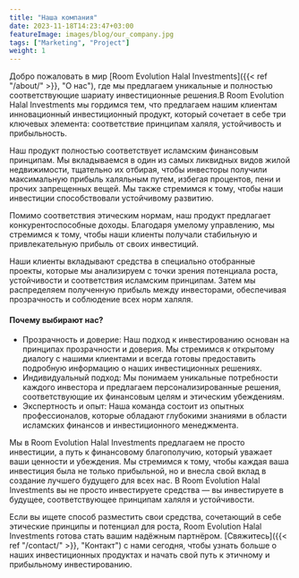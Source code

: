 ```yaml
---
title: "Нашa компания"
date: 2023-11-18T14:23:47+03:00
featureImage: images/blog/our_company.jpg
tags: ["Marketing", "Project"]
weight: 1
---
```


Добро пожаловать в мир [Room Evolution Halal Investments]({{< ref "/about/" >}}, "О нас"), где мы предлагаем уникальные и полностью соответствующие шариату инвестиционные решения.В Room Evolution Halal Investments мы гордимся тем, что предлагаем нашим клиентам инновационный инвестиционный продукт, который сочетает в себе три ключевых элемента: соответствие принципам халяля, устойчивость и прибыльность.

Наш продукт полностью соответствует исламским финансовым принципам. Мы вкладываемся в один из самых 
ликвидных видов жилой недвижимости, тщательно их отбирая, чтобы инвесторы получили максимальную прибыль халяльным путем, избегая процентов, пени и прочих запрещенных вещей. Мы также стремимся к тому, чтобы наши инвестиции способствовали устойчивому развитию. 

Помимо соответствия этическим нормам, наш продукт предлагает конкурентоспособные доходы. Благодаря умелому управлению, мы стремимся к тому, чтобы наши клиенты получали стабильную и привлекательную прибыль от своих инвестиций.

Наши клиенты вкладывают средства в специально отобранные проекты, которые мы анализируем с точки зрения потенциала роста, устойчивости и соответствия исламским принципам. Затем мы распределяем полученную прибыль между инвесторами, обеспечивая прозрачность и соблюдение всех норм халяля.

#### Почему выбирают нас?

  - Прозрачность и доверие: Наш подход к инвестированию основан на принципах прозрачности и доверия. Мы стремимся к открытому диалогу с нашими клиентами и всегда готовы предоставить подробную информацию о наших инвестиционных решениях.
  - Индивидуальный подход: Мы понимаем уникальные потребности каждого инвестора и предлагаем персонализированные решения, соответствующие их финансовым целям и этическим убеждениям.
  - Экспертность и опыт: Наша команда состоит из опытных профессионалов, которые обладают глубокими знаниями в области исламских финансов и инвестиционного менеджмента.


Мы в Room Evolution Halal Investments предлагаем не просто инвестиции, а путь к финансовому благополучию, который уважает ваши ценности и убеждения. Мы стремимся к тому, чтобы каждая ваша инвестиция была не только прибыльной, но и внесла свой вклад в создание лучшего будущего для всех нас. В Room Evolution Halal Investments вы не просто инвестируете средства — вы инвестируете в будущее, соответствующее принципам халяля и устойчивости.

Если вы ищете способ разместить свои средства, сочетающий в себе этические принципы и потенциал для роста, Room Evolution Halal Investments готова стать вашим надёжным партнёром. [Свяжитесь]({{< ref "/contact/" >}}, "Контакт") с нами сегодня, чтобы узнать больше о наших инвестиционных продуктах и начать свой путь к этичному и прибыльному инвестированию.